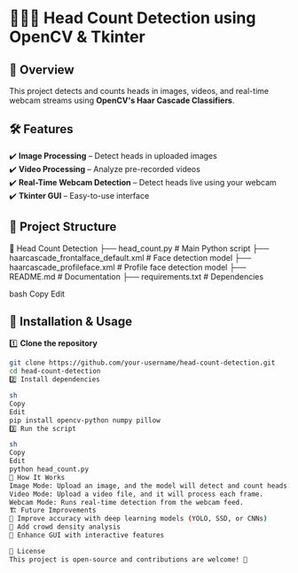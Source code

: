 # 🧑‍🤝‍🧑 Head Count Detection using OpenCV & Tkinter

## 📌 Overview
This project detects and counts heads in images, videos, and real-time webcam streams using **OpenCV's Haar Cascade Classifiers**.

## 🛠 Features
✔️ **Image Processing** – Detect heads in uploaded images  
✔️ **Video Processing** – Analyze pre-recorded videos  
✔️ **Real-Time Webcam Detection** – Detect heads live using your webcam  
✔️ **Tkinter GUI** – Easy-to-use interface  

## 📂 Project Structure
📁 Head Count Detection ├── head_count.py # Main Python script ├── haarcascade_frontalface_default.xml # Face detection model ├── haarcascade_profileface.xml # Profile face detection model ├── README.md # Documentation ├── requirements.txt # Dependencies

bash
Copy
Edit

## 🚀 Installation & Usage
1️⃣ **Clone the repository**  
   ```sh
   git clone https://github.com/your-username/head-count-detection.git
   cd head-count-detection
2️⃣ Install dependencies

sh
Copy
Edit
pip install opencv-python numpy pillow
3️⃣ Run the script

sh
Copy
Edit
python head_count.py
🎯 How It Works
Image Mode: Upload an image, and the model will detect and count heads.
Video Mode: Upload a video file, and it will process each frame.
Webcam Mode: Runs real-time detection from the webcam feed.
🏗 Future Improvements
🔹 Improve accuracy with deep learning models (YOLO, SSD, or CNNs)
🔹 Add crowd density analysis
🔹 Enhance GUI with interactive features

📜 License
This project is open-source and contributions are welcome! 🚀
